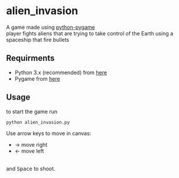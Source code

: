 # alien_invasion
A game made using [python-pygame](http://www.pygame.org/)  
player fights aliens that are trying to take control of the Earth using a spaceship that fire bullets

## Requirments
- Python 3.x (recommended) from [here](http://www.pygame.org/download.shtml)
- Pygame from [here](http://www.pygame.org/download.shtml)

## Usage
to start the game run  
```
python alien_invasion.py
```

Use arrow keys to move in canvas:
* &#8594; move right
* &#8592; move left

<br/>and <kbd>Space</kbd> to shoot.
